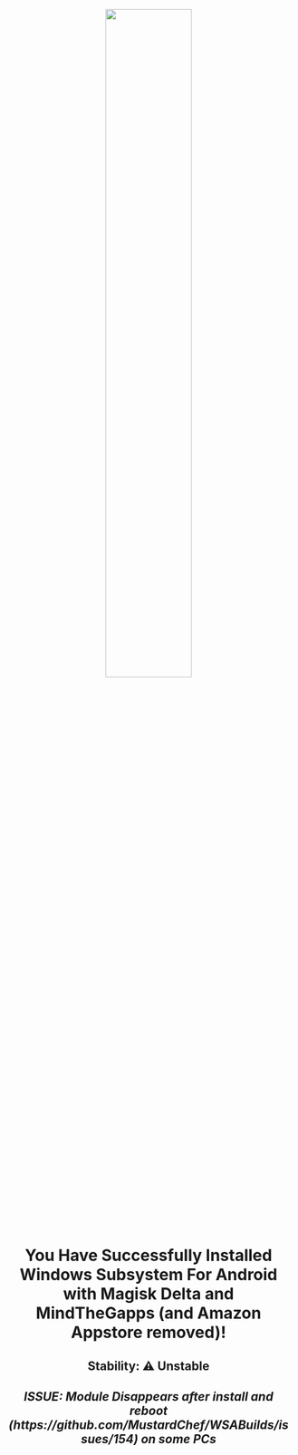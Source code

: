 <p align="center"><picture><img src="https://github.com/MustardChef/WSABuilds/assets/68516357/cfa27ee2-fad0-4cea-9b2e-bc6008cd6fff" width="55%" height="55%"/></p>


<h1><p align="center">You Have Successfully Installed Windows Subsystem For Android with Magisk Delta and MindTheGapps (and Amazon Appstore removed)!</p></h1>
<h2><p align="center">Stability: ⚠️ Unstable</p></h2> <h2><p align="center"><i><b>ISSUE: Module Disappears after install and reboot (https://github.com/MustardChef/WSABuilds/issues/154) on some PCs<i><b></p></h2>

